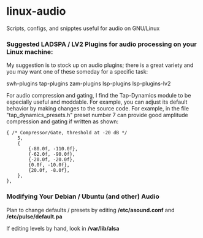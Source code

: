 # linux-audio
Scripts, configs, and snipptes useful for audio on GNU/Linux

### Suggested LADSPA / LV2 Plugins for audio processing on your Linux machine:
My suggestion is to stock up on audio plugins; there is a great variety and you may want one of these someday for a specific task:

swh-plugins
tap-plugins
zam-plugins
lsp-plugins
lsp-plugins-lv2

For audio compression and gating, I find the Tap-Dynamics module to be especially useful and moddable.  For example, you can adjust its default behavior by making changes to the source code.  For example, in the file "tap_dynamics_presets.h" preset number 7 can provide good amplitude compression and gating if written as shown:

	{ /* Compressor/Gate, threshold at -20 dB */
		5, 
		{
			{-80.0f, -110.0f},
			{-62.0f, -90.0f},
			{-20.0f, -20.0f},
			{0.0f, -10.0f},
			{20.0f, -8.0f},
		},
	},
  
  ### Modifying Your Debian / Ubuntu (and other) Audio
  
  Plan to change defaults / presets by editing **/etc/asound.conf** and **/etc/pulse/default.pa**
  
  If editing levels by hand, look in **/var/lib/alsa**
  
  
